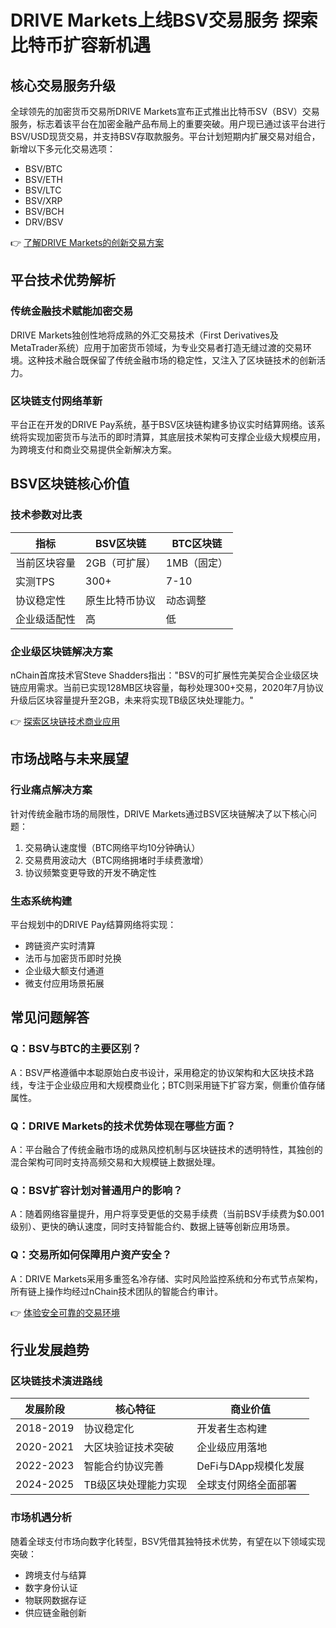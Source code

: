 # DRIVE Markets上线BSV交易服务 探索比特币扩容新机遇

## 核心交易服务升级

全球领先的加密货币交易所DRIVE Markets宣布正式推出比特币SV（BSV）交易服务，标志着该平台在加密金融产品布局上的重要突破。用户现已通过该平台进行BSV/USD现货交易，并支持BSV存取款服务。平台计划短期内扩展交易对组合，新增以下多元化交易选项：

- BSV/BTC
- BSV/ETH
- BSV/LTC
- BSV/XRP
- BSV/BCH
- DRV/BSV

👉 [了解DRIVE Markets的创新交易方案](https://bit.ly/okx_welcome)

## 平台技术优势解析

### 传统金融技术赋能加密交易
DRIVE Markets独创性地将成熟的外汇交易技术（First Derivatives及MetaTrader系统）应用于加密货币领域，为专业交易者打造无缝过渡的交易环境。这种技术融合既保留了传统金融市场的稳定性，又注入了区块链技术的创新活力。

### 区块链支付网络革新
平台正在开发的DRIVE Pay系统，基于BSV区块链构建多协议实时结算网络。该系统将实现加密货币与法币的即时清算，其底层技术架构可支撑企业级大规模应用，为跨境支付和商业交易提供全新解决方案。

## BSV区块链核心价值

### 技术参数对比表

| 指标          | BSV区块链       | BTC区块链      |
|---------------|----------------|--------------|
| 当前区块容量   | 2GB（可扩展）  | 1MB（固定）  |
| 实测TPS       | 300+           | 7-10         |
| 协议稳定性     | 原生比特币协议 | 动态调整    |
| 企业级适配性   | 高             | 低           |

### 企业级区块链解决方案
nChain首席技术官Steve Shadders指出："BSV的可扩展性完美契合企业级区块链应用需求。当前已实现128MB区块容量，每秒处理300+交易，2020年7月协议升级后区块容量提升至2GB，未来将实现TB级区块处理能力。"

👉 [探索区块链技术商业应用](https://bit.ly/okx_welcome)

## 市场战略与未来展望

### 行业痛点解决方案
针对传统金融市场的局限性，DRIVE Markets通过BSV区块链解决了以下核心问题：
1. 交易确认速度慢（BTC网络平均10分钟确认）
2. 交易费用波动大（BTC网络拥堵时手续费激增）
3. 协议频繁变更导致的开发不确定性

### 生态系统构建
平台规划中的DRIVE Pay结算网络将实现：
- 跨链资产实时清算
- 法币与加密货币即时兑换
- 企业级大额支付通道
- 微支付应用场景拓展

## 常见问题解答

### Q：BSV与BTC的主要区别？
A：BSV严格遵循中本聪原始白皮书设计，采用稳定的协议架构和大区块技术路线，专注于企业级应用和大规模商业化；BTC则采用链下扩容方案，侧重价值存储属性。

### Q：DRIVE Markets的技术优势体现在哪些方面？
A：平台融合了传统金融市场的成熟风控机制与区块链技术的透明特性，其独创的混合架构可同时支持高频交易和大规模链上数据处理。

### Q：BSV扩容计划对普通用户的影响？
A：随着网络容量提升，用户将享受更低的交易手续费（当前BSV手续费为$0.001级别）、更快的确认速度，同时支持智能合约、数据上链等创新应用场景。

### Q：交易所如何保障用户资产安全？
A：DRIVE Markets采用多重签名冷存储、实时风险监控系统和分布式节点架构，所有链上操作均经过nChain技术团队的智能合约审计。

👉 [体验安全可靠的交易环境](https://bit.ly/okx_welcome)

## 行业发展趋势

### 区块链技术演进路线
| 发展阶段   | 核心特征                  | 商业价值                |
|------------|---------------------------|-------------------------|
| 2018-2019 | 协议稳定化                | 开发者生态构建          |
| 2020-2021 | 大区块验证技术突破        | 企业级应用落地          |
| 2022-2023 | 智能合约协议完善          | DeFi与DApp规模化发展    |
| 2024-2025 | TB级区块处理能力实现      | 全球支付网络全面部署    |

### 市场机遇分析
随着全球支付市场向数字化转型，BSV凭借其独特技术优势，有望在以下领域实现突破：
- 跨境支付与结算
- 数字身份认证
- 物联网数据存证
- 供应链金融创新
